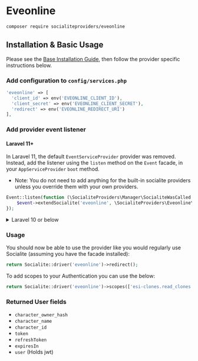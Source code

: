 # Eveonline

```bash
composer require socialiteproviders/eveonline
```

## Installation & Basic Usage

Please see the [Base Installation Guide](https://socialiteproviders.com/usage/), then follow the provider specific instructions below.

### Add configuration to `config/services.php`

```php
'eveonline' => [
  'client_id' => env('EVEONLINE_CLIENT_ID'),
  'client_secret' => env('EVEONLINE_CLIENT_SECRET'),
  'redirect' => env('EVEONLINE_REDIRECT_URI')
],
```

### Add provider event listener

#### Laravel 11+

In Laravel 11, the default `EventServiceProvider` provider was removed. Instead, add the listener using the `listen` method on the `Event` facade, in your `AppServiceProvider` `boot` method.

* Note: You do not need to add anything for the built-in socialite providers unless you override them with your own providers.

```php
Event::listen(function (\SocialiteProviders\Manager\SocialiteWasCalled $event) {
    $event->extendSocialite('eveonline', \SocialiteProviders\Eveonline\Provider::class);
});
```
<details>
<summary>
Laravel 10 or below
</summary>
Configure the package's listener to listen for `SocialiteWasCalled` events.

Add the event to your `listen[]` array in `app/Providers/EventServiceProvider`. See the [Base Installation Guide](https://socialiteproviders.com/usage/) for detailed instructions.

```php
protected $listen = [
    \SocialiteProviders\Manager\SocialiteWasCalled::class => [
        // ... other providers
        \SocialiteProviders\Eveonline\EveonlineExtendSocialite::class.'@handle',
    ],
];
```
</details>

### Usage

You should now be able to use the provider like you would regularly use Socialite (assuming you have the facade installed):

```php
return Socialite::driver('eveonline')->redirect();
```

To add scopes to your Authentication you can use the below:

```php
return Socialite::driver('eveonline')->scopes(['esi-clones.read_clones.v1','esi-characters.read_blueprints.v1'])->redirect();
```

### Returned User fields
- ``character_owner_hash``
- ``character_name``
- ``character_id``
- ``token``
- ``refreshToken``
- ``expiresIn``
- ``user`` (Holds jwt)
